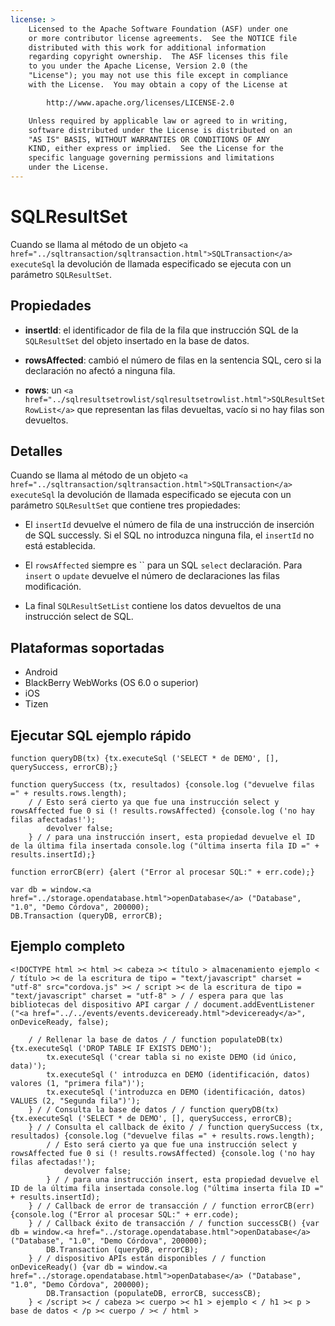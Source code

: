 ```yaml
---
license: >
    Licensed to the Apache Software Foundation (ASF) under one
    or more contributor license agreements.  See the NOTICE file
    distributed with this work for additional information
    regarding copyright ownership.  The ASF licenses this file
    to you under the Apache License, Version 2.0 (the
    "License"); you may not use this file except in compliance
    with the License.  You may obtain a copy of the License at

        http://www.apache.org/licenses/LICENSE-2.0

    Unless required by applicable law or agreed to in writing,
    software distributed under the License is distributed on an
    "AS IS" BASIS, WITHOUT WARRANTIES OR CONDITIONS OF ANY
    KIND, either express or implied.  See the License for the
    specific language governing permissions and limitations
    under the License.
---
```


# SQLResultSet

Cuando se llama al método de un objeto `<a href="../sqltransaction/sqltransaction.html">SQLTransaction</a>` `executeSql` la devolución de llamada especificado se ejecuta con un parámetro `SQLResultSet`.

## Propiedades

*   **insertId**: el identificador de fila de la fila que instrucción SQL de la `SQLResultSet` del objeto insertado en la base de datos.

*   **rowsAffected**: cambió el número de filas en la sentencia SQL, cero si la declaración no afectó a ninguna fila.

*   **rows**: un `<a href="../sqlresultsetrowlist/sqlresultsetrowlist.html">SQLResultSetRowList</a>` que representan las filas devueltas, vacío si no hay filas son devueltos.

## Detalles

Cuando se llama al método de un objeto `<a href="../sqltransaction/sqltransaction.html">SQLTransaction</a>` `executeSql` la devolución de llamada especificado se ejecuta con un parámetro `SQLResultSet` que contiene tres propiedades:

*   El `insertId` devuelve el número de fila de una instrucción de inserción de SQL successly. Si el SQL no introduzca ninguna fila, el `insertId` no está establecida.

*   El `rowsAffected` siempre es `` para un SQL `select` declaración. Para `insert` o `update` devuelve el número de declaraciones las filas modificación.

*   La final `SQLResultSetList` contiene los datos devueltos de una instrucción select de SQL.

## Plataformas soportadas

*   Android
*   BlackBerry WebWorks (OS 6.0 o superior)
*   iOS
*   Tizen

## Ejecutar SQL ejemplo rápido

    function queryDB(tx) {tx.executeSql ('SELECT * de DEMO', [], querySuccess, errorCB);}
    
    function querySuccess (tx, resultados) {console.log ("devuelve filas =" + results.rows.length);
        / / Esto será cierto ya que fue una instrucción select y rowsAffected fue 0 si (! results.rowsAffected) {console.log ('no hay filas afectadas!');
            devolver false;
        } / / para una instrucción insert, esta propiedad devuelve el ID de la última fila insertada console.log ("última inserta fila ID =" + results.insertId);}
    
    function errorCB(err) {alert ("Error al procesar SQL:" + err.code);}
    
    var db = window.<a href="../storage.opendatabase.html">openDatabase</a> ("Database", "1.0", "Demo Córdova", 200000);
    DB.Transaction (queryDB, errorCB);
    

## Ejemplo completo

    <!DOCTYPE html >< html >< cabeza >< título > almacenamiento ejemplo < / título >< de la escritura de tipo = "text/javascript" charset = "utf-8" src="cordova.js" >< / script >< de la escritura de tipo = "text/javascript" charset = "utf-8" > / / espera para que las bibliotecas del dispositivo API cargar / / document.addEventListener ("<a href="../../events/events.deviceready.html">deviceready</a>", onDeviceReady, false);
    
        / / Rellenar la base de datos / / function populateDB(tx) {tx.executeSql ('DROP TABLE IF EXISTS DEMO');
            tx.executeSql ('crear tabla si no existe DEMO (id único, data)');
            tx.executeSql (' introduzca en DEMO (identificación, datos) valores (1, "primera fila")');
            tx.executeSql ('introduzca en DEMO (identificación, datos) VALUES (2, "Segunda fila")');
        } / / Consulta la base de datos / / function queryDB(tx) {tx.executeSql ('SELECT * de DEMO', [], querySuccess, errorCB);
        } / / Consulta el callback de éxito / / function querySuccess (tx, resultados) {console.log ("devuelve filas =" + results.rows.length);
            / / Esto será cierto ya que fue una instrucción select y rowsAffected fue 0 si (! results.rowsAffected) {console.log ('no hay filas afectadas!');
                devolver false;
            } / / para una instrucción insert, esta propiedad devuelve el ID de la última fila insertada console.log ("última inserta fila ID =" + results.insertId);
        } / / Callback de error de transacción / / function errorCB(err) {console.log ("Error al procesar SQL:" + err.code);
        } / / Callback éxito de transacción / / function successCB() {var db = window.<a href="../storage.opendatabase.html">openDatabase</a> ("Database", "1.0", "Demo Córdova", 200000);
            DB.Transaction (queryDB, errorCB);
        } / / dispositivo APIs están disponibles / / function onDeviceReady() {var db = window.<a href="../storage.opendatabase.html">openDatabase</a> ("Database", "1.0", "Demo Córdova", 200000);
            DB.Transaction (populateDB, errorCB, successCB);
        } < /script >< / cabeza >< cuerpo >< h1 > ejemplo < / h1 >< p > base de datos < /p >< cuerpo / >< / html >